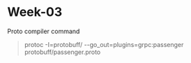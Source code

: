 # Week-03 
Proto compiler command
> protoc -I=protobuff/ --go_out=plugins=grpc:passenger protobuff/passenger.proto